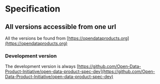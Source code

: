# Specification

## All versions accessible from one url

All the versions be found from [https://opendataproducts.org](https://opendataproducts.org)

### Development version

The development version is always [https://github.com/Open-Data-Product-Initiative/open-data-product-spec-dev](https://github.com/Open-Data-Product-Initiative/open-data-product-spec-dev)
